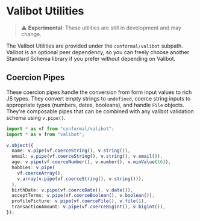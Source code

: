 # Valibot Utilities

> ⚠️ **Experimental**: These utilities are still in development and may change.

The Valibot Utilities are provided under the `conformal/valibot` subpath. Valibot is an optional peer dependency, so you can freely choose another Standard Schema library if you prefer without depending on Valibot.

## Coercion Pipes

These coercion pipes handle the conversion from form input values to rich JS types. They convert empty strings to `undefined`, coerce string inputs to appropriate types (numbers, dates, booleans), and handle `File` objects. They're composable pipes that can be combined with any valibot validation schema using `v.pipe()`.

```typescript
import * as vf from "conformal/valibot";
import * as v from "valibot";

v.object({
  name: v.pipe(vf.coerceString(), v.string()),
  email: v.pipe(vf.coerceString(), v.string(), v.email()),
  age: v.pipe(vf.coerceNumber(), v.number(), v.minValue(16)),
  hobbies: v.pipe(
    vf.coerceArray(),
    v.array(v.pipe(vf.coerceString(), v.string())),
  ),
  birthDate: v.pipe(vf.coerceDate(), v.date()),
  acceptTerms: v.pipe(vf.coerceBoolean(), v.boolean()),
  profilePicture: v.pipe(vf.coerceFile(), v.file()),
  transactionAmount: v.pipe(vf.coerceBigint(), v.bigint()),
});
```
